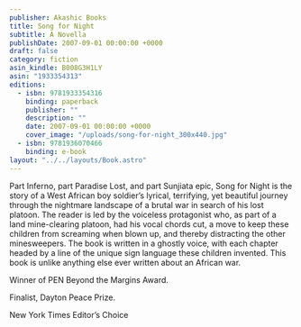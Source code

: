 ```yaml
---
publisher: Akashic Books
title: Song for Night
subtitle: A Novella
publishDate: 2007-09-01 00:00:00 +0000
draft: false
category: fiction
asin_kindle: B008G3H1LY
asin: "1933354313"
editions:
  - isbn: 9781933354316
    binding: paperback
    publisher: ""
    description: ""
    date: 2007-09-01 00:00:00 +0000
    cover_image: "/uploads/song-for-night_300x440.jpg"
  - isbn: 9781936070466
    binding: e-book
layout: "../../layouts/Book.astro"
---
```


Part Inferno, part Paradise Lost, and part Sunjiata epic, Song for Night is the story of a West African boy soldier’s lyrical, terrifying, yet beautiful journey through the nightmare landscape of a brutal war in search of his lost platoon. The reader is led by the voiceless protagonist who, as part of a land mine-clearing platoon, had his vocal chords cut, a move to keep these children from screaming when blown up, and thereby distracting the other minesweepers. The book is written in a ghostly voice, with each chapter headed by a line of the unique sign language these children invented. This book is unlike anything else ever written about an African war.

Winner of PEN Beyond the Margins Award.

Finalist, Dayton Peace Prize.

New York Times Editor’s Choice
